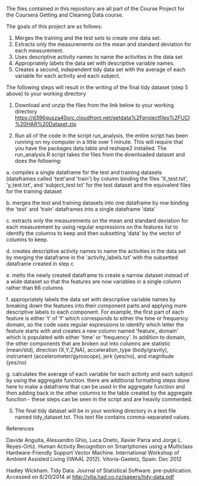 The files contained in this repository are all part of the Course Project for the Coursera Getting and Cleaning Data course.

The goals of this project are as follows:
1. Merges the training and the test sets to create one data set.
2. Extracts only the measurements on the mean and standard deviation for each measurement. 
3. Uses descriptive activity names to name the activities in the data set
4. Appropriately labels the data set with descriptive variable names. 
5. Creates a second, independent tidy data set with the average of each variable for each activity and each subject. 

The following steps will result in the writing of the final tidy dataset (step 5 above)
to your working directory

1. Download and unzip the files from the link below to your working directory
https://d396qusza40orc.cloudfront.net/getdata%2Fprojectfiles%2FUCI%20HAR%20Dataset.zip 

2. Run all of the code in the script run_analysis, the entire script has been running on 
my computer in a little over 1 minute. This will require that you have the packages 
data.table and reshape2 installed. The run_analysis.R script takes the files from the 
downloaded dataset and does the following:

  a. compiles a single dataframe for the test and training datasets (dataframes called 
  'test'and 'train') by column binding the files 'X_test.txt', 'y_test.txt', and 
  'subject_test.txt' for the test dataset and the equivalent files for the training dataset

  b. merges the test and training datasets into one dataframe by row binding the 'test' and
  'train' dataframes into a single dataframe 'data'

  c. extracts only the measurements on the mean and standard deviation for each measurement
  by using regular expressions on the features list to identify the columns to keep and 
  then subsetting 'data' by the vector of columns to keep.

  d. creates descriptive activity names to name the activities in the data set by merging
  the dataframe in the 'activity_labels.txt' with the subsetted dataframe created in step c

  e. melts the newly created dataframe to create a narrow dataset instead of a wide dataset 
  so that the features are now variables in a single column rather than 66 columns

  f. appropriately labels the data set with descriptive variable names by breaking down the 
  features into their component parts and applying more descriptive labels to each 
  component. For example, the first part of each feature is either 't' of 'f' which 
  corresponds to either the time or frequency domain, so the code uses regular expressions
  to identify which letter the feature starts with and creates a new column named 'feature_
  domain' which is populated with either 'time' or 'frequency'. In addition to domain, the 
  other components that are broken out into columns are statistic (mean/std), direction 
  (X,Y,Z,NA), acceleration_type (body/gravity), instrument (accelerometer/gyroscope), jerk 
  (yes/no), and magnitude (yes/no)

  g. calculates the average of each variable for each activity and each subject by using
  the aggregate function. there are additional formatting steps done here to make a 
  dataframe that can be used in the aggregate function and then adding back in the other 
  columns to the table created by the aggregate function - these steps can be seen in the 
  script and are heavily commented.

3. The final tidy dataset will be in your working directory in a text file named 
tidy_dataset.txt. This text file contains comma-separated values.


References

Davide Anguita, Alessandro Ghio, Luca Oneto, Xavier Parra and Jorge L. Reyes-Ortiz. Human Activity Recognition on Smartphones using a Multiclass Hardware-Friendly Support Vector Machine. International Workshop of Ambient Assisted Living (IWAAL 2012). Vitoria-Gasteiz, Spain. Dec 2012

Hadley Wickham. Tidy Data. Journal of Statistical Software. pre-publication. Accessed on 6/20/2014 at http://vita.had.co.nz/papers/tidy-data.pdf
